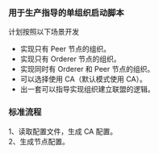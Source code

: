 ### 用于生产指导的单组织启动脚本
计划按照以下场景开发
* 实现只有 Peer 节点的组织。
* 实现只有 Orderer 节点的组织。
* 实现同时有 Orderer 和 Peer 节点的组织。
* 可以选择使用 CA（默认模式使用 CA）。
* 出一套可以指导实现组织建立联盟的逻辑。
### 标准流程
1、读取配置文件，生成 CA 配置。  
2、生成节点配置。

